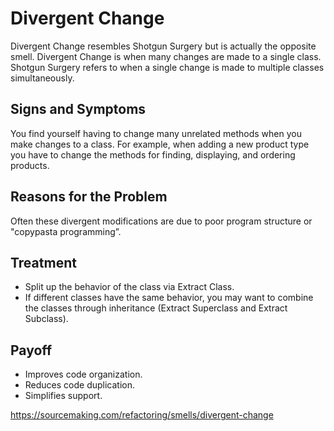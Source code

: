 Divergent Change
================

Divergent Change resembles Shotgun Surgery but is actually the opposite smell. Divergent Change is when many changes are made to a single class. Shotgun Surgery refers to when a single change is made to multiple classes simultaneously.

Signs and Symptoms
------------------

You find yourself having to change many unrelated methods when you make changes to a class. For example, when adding a new product type you have to change the methods for finding, displaying, and ordering products.

Reasons for the Problem
-----------------------

Often these divergent modifications are due to poor program structure or "copypasta programming”.

Treatment
---------

- Split up the behavior of the class via Extract Class.
- If different classes have the same behavior, you may want to combine the classes through inheritance (Extract Superclass and Extract Subclass).

Payoff
------

- Improves code organization.
- Reduces code duplication.
- Simplifies support.

https://sourcemaking.com/refactoring/smells/divergent-change
